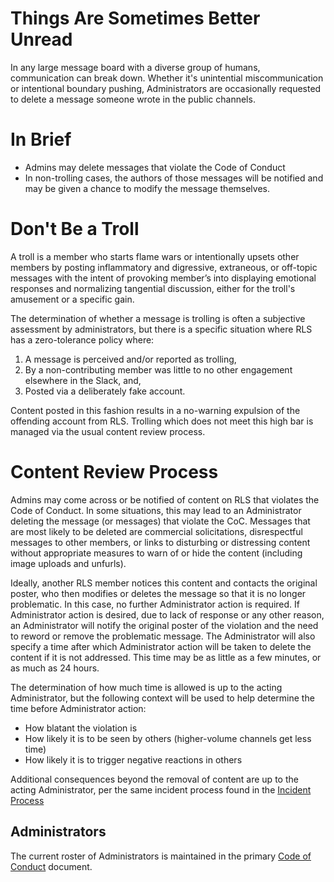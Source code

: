 # Things Are Sometimes Better Unread

In any large message board with a diverse group of humans, communication can break down.  Whether it's unintential miscommunication or intentional boundary pushing, Administrators are occasionally requested to delete a message someone wrote in the public channels.

# In Brief

* Admins may delete messages that violate the Code of Conduct
* In non-trolling cases, the authors of those messages will be notified and may be given a chance to modify the message themselves.

# Don't Be a Troll

A troll is a member who starts flame wars or intentionally upsets other members by posting inflammatory and digressive, extraneous, or off-topic messages with the intent of provoking member’s into displaying emotional responses and normalizing tangential discussion, either for the troll's amusement or a specific gain.

The determination of whether a message is trolling is often a subjective assessment by administrators, but there is a specific situation where RLS has a zero-tolerance policy where:

1. A message is perceived and/or reported as trolling,
2. By a non-contributing member was little to no other engagement elsewhere in the Slack, and, 
3. Posted via a deliberately fake account.

Content posted in this fashion results in a no-warning expulsion of the offending account from RLS. Trolling which does not meet this high bar is managed via the usual content review process. 

# Content Review Process

Admins may come across or be notified of content on RLS that violates the Code of Conduct. In some situations, this may lead to an Administrator deleting the message (or messages) that violate the CoC. Messages that are most likely to be deleted are commercial solicitations, disrespectful messages to other members, or links to disturbing or distressing content without appropriate measures to warn of or hide the content (including image uploads and unfurls).

Ideally, another RLS member notices this content and contacts the original poster, who then modifies or deletes the message so that it is no longer problematic. In this case, no further Administrator action is required. If Administrator action is desired, due to lack of response or any other reason, an Administrator will notify the original poster of the violation and the need to reword or remove the problematic message. The Administrator will also specify a time after which Administrator action will be taken to delete the content if it is not addressed. This time may be as little as a few minutes, or as much as 24 hours.

The determination of how much time is allowed is up to the acting Administrator, but the following context will be used to help determine the time before Administrator action:

* How blatant the violation is
* How likely it is to be seen by others (higher-volume channels get less time)
* How likely it is to trigger negative reactions in others

Additional consequences beyond the removal of content are up to the acting Administrator, per the same incident process found in the [Incident Process](https://github.com/randsleadershipslack/documents-and-resources/blob/master/incident-process.md)

## Administrators

The current roster of Administrators is maintained in the primary [Code of Conduct](https://github.com/randsleadershipslack/documents-and-resources/blob/master/code-of-conduct.md) document.

